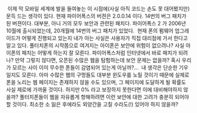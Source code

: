  이제 막 모바일 세계에 발을 들여놓는 이 시점에(사실 아직 코드는 손도 못 대어봤지만) 문득 드는 생각이 있다. 현재 파이어폭스의 버젼은 2.0.0.14 이다. 14번의 버그 패치가 된 버젼이다. 대부분, 아니 거의 모두 보안과 관련된 패치다. 파이어폭스 2 가 2006년 10월에 출시되었는데, 20개월에 14번의 버그 패치가 있었다.
 현재 폰의 펌웨어 업그레이드가 어떻게 진행되고 있는지 내가 아는 사실은 사용자가 직접 대리점에 가서 한다고 알고 있다. 풀터치폰의 시작쯤으로 여겨지는 아이폰은 보안에 위험이 없으려나? 사실 아이폰의 패치는 어떻게 하는지 잘 모른다. 파이어폭스처럼 인터넷에서 바로 패치가 되려나? 만약 그렇지 않다면, 오픈된 수많은 웹을 탐험하는데 보안 문제는 없을까? 혹시 우리가 모르는 사이 이미 무수한 폰들이 감염되어 있는게 아닐까?...
 내 생각은 단순한 기우일지도 모른다. 아마 수많은 웹의 구멍들도 대부분 윈도우를 노릴 것이기 때문에 실제로 폰을 노리는 웹 페이지는 존재하지 않을 수도 있으며, 그 페이지에 도달하게 될 확률도 사실 제로에 가까울 것이다. 하지만 0% 라고 보장하지 못한다면 이에 대비해야하지 않을까? 풀터치폰들이 웹을 자유롭게 항해하려면 이런 보안에 대한 고려가 충분히 되어야 할 것이다. 최소한 소 잃은 후에라도 외양간을 고칠 수라도(!) 있어야 하지 않을까?

